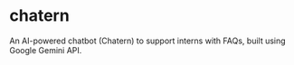 # chatern
An AI-powered chatbot (Chatern) to support interns with FAQs, built using Google Gemini API.
